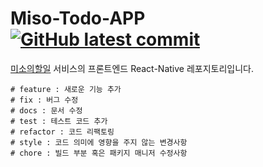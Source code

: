 # Miso-Todo-APP [![GitHub latest commit](https://img.shields.io/github/last-commit/Miso-Todo/Miso-Todo-App)](https://github.com/Miso-Todo/Miso-Todo-App/commit)

[미소의할일](https://github.com/Miso-Todo) 서비스의 프론트엔드 React-Native 레포지토리입니다.

```
# feature : 새로운 기능 추가
# fix : 버그 수정
# docs : 문서 수정
# test : 테스트 코드 추가
# refactor : 코드 리팩토링
# style : 코드 의미에 영향을 주지 않는 변경사항
# chore : 빌드 부분 혹은 패키지 매니저 수정사항
```